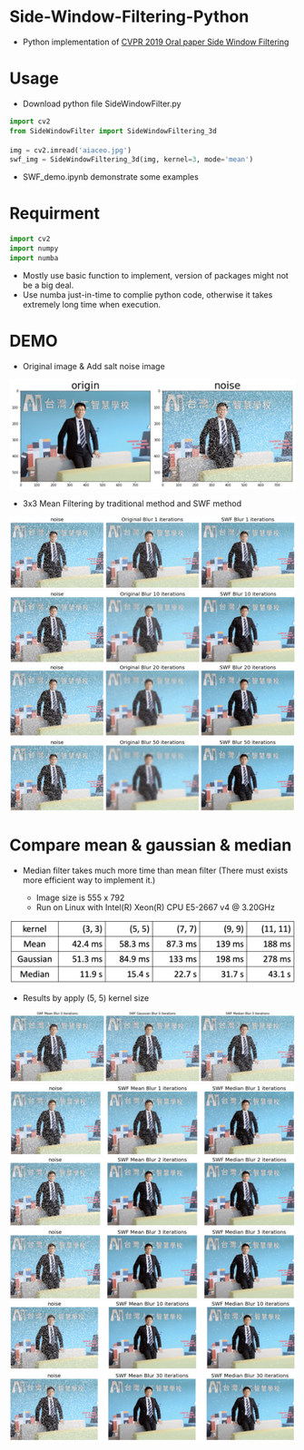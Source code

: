 # Side-Window-Filtering-Python
* Python implementation of [CVPR 2019 Oral paper Side Window Filtering](https://arxiv.org/pdf/1905.07177.pdf)

# Usage
* Download python file SideWindowFilter.py

```python
import cv2
from SideWindowFilter import SideWindowFiltering_3d

img = cv2.imread('aiaceo.jpg')
swf_img = SideWindowFiltering_3d(img, kernel=3, mode='mean')
```

* SWF_demo.ipynb demonstrate some examples

# Requirment

```python
import cv2
import numpy
import numba
```

* Mostly use basic function to implement, version of packages might not be a big deal.
* Use numba just-in-time to complie python code, otherwise it takes extremely long time when execution. 

# DEMO

* Original image & Add salt noise image

![alt](images/origin&noise.png)

* 3x3 Mean Filtering by traditional method and SWF method

![alt](images/mean_3x3_iter1.png)
![alt](images/mean_3x3_iter10.png)
![alt](images/mean_3x3_iter20.png)
![alt](images/mean_3x3_iter50.png)

# Compare mean & gaussian & median

* Median filter takes much more time than mean filter
(There must exists more efficient way to implement it.)

  * Image size is 555 x 792
  * Run on Linux with Intel(R) Xeon(R) CPU E5-2667 v4 @ 3.20GHz

![alt](images/execution_times.png)

* Results by apply (5, 5) kernel size

![alt](images/compare_0.png)
![alt](images/compare_1.png)
![alt](images/compare_2.png)
![alt](images/compare_3.png)
![alt](images/compare_10.png)
![alt](images/compare_30.png)



